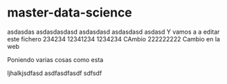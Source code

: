 # master-data-science
asdasdas
asdasdasdasd
asdasdasd
asdasdasd
asdasd
Y vamos a a editar este fichero
234234
12341234
1234234
CAmbio 222222222
Cambio en la web

Poniendo varias cosas como esta

ljhalkjsdfasd
asdfasdfasdf
sdfsdf
